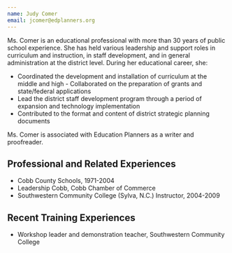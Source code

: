 ```yaml
---
name: Judy Comer
email: jcomer@edplanners.org
---
```

Ms. Comer is an educational professional with more than 30 years of public school experience. She has held various leadership and support roles in curriculum and instruction, in staff development, and in general administration at the district level. During her educational career, she:

- Coordinated the development and installation of curriculum at the middle and high - Collaborated on the preparation of grants and state/federal applications
- Lead the district staff development program through a period of expansion and technology implementation
- Contributed to the format and content of district strategic planning documents

Ms. Comer is associated with Education Planners as a writer and proofreader.

## Professional and Related Experiences
- Cobb County Schools, 1971-2004
- Leadership Cobb, Cobb Chamber of Commerce
- Southwestern Community College (Sylva, N.C.) Instructor, 2004-2009

## Recent Training Experiences
- Workshop leader and demonstration teacher, Southwestern Community College
